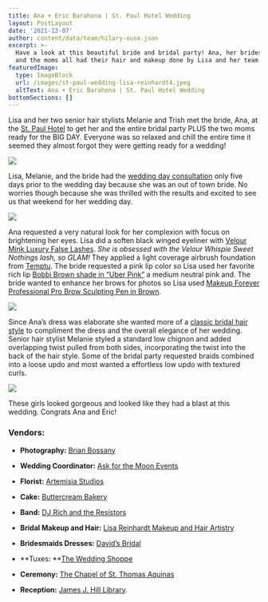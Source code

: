 ```yaml
---
title: Ana + Eric Barahona | St. Paul Hotel Wedding
layout: PostLayout
date: '2021-12-07'
author: content/data/team/hilary-ouse.json
excerpt: >-
  Have a look at this beautiful bride and bridal party! Ana, her bridesmaids,
  and the moms all had their hair and makeup done by Lisa and her team.
featuredImage:
  type: ImageBlock
  url: /images/st-paul-wedding-lisa-reinhardt4.jpeg
  altText: Ana + Eric Barahona | St. Paul Hotel Wedding
bottomSections: []
---
```

Lisa and her two senior hair stylists Melanie and Trish met the bride, Ana, at the [St. Paul Hotel](https://www.saintpaulhotel.com/) to get her and the entire bridal party PLUS the two moms ready for the BIG DAY. Everyone was so relaxed and chill the entire time it seemed they almost forgot they were getting ready for a wedding!

![](/images/st-paul-wedding-lisa-reinhardt6.jpeg)

Lisa, Melanie, and the bride had the [wedding day consultation](/bridal-makeup-and-hair-styling) only five days prior to the wedding day because she was an out of town bride. No worries though because she was thrilled with the results and excited to see us that weekend for her wedding day.

![](/images/st-paul-wedding-lisa-reinhardt1.jpeg)

Ana requested a very natural look for her complexion with focus on brightening her eyes. Lisa did a soften black winged eyeliner with [Velour Mink Luxury False Lashes](https://www.velourlashes.com/). *She is obsessed with the Velour Whispie Sweet Nothings lash, so GLAM!* They applied a light coverage airbrush foundation from [Temptu](https://temptu.com/). The bride requested a pink lip color so Lisa used her favorite rich lip [Bobbi Brown shade in “Uber Pink”](http://www.bobbibrowncosmetics.com/product/14360/22750/makeup/lips/lips-best-sellers/rich-lip-color/fh12) a medium neutral pink and. The bride wanted to enhance her brows for photos so Lisa used [Makeup Forever Professional Pro Brow Sculpting Pen in Brown](http://www.makeupforever.com/us/en-us/make-up/eyes/eyebrows/pro-sculpting-brow?sku=7494).

![](/images/st-paul-wedding-lisa-reinhardt3.jpeg)

Since Ana’s dress was elaborate she wanted more of a [classic bridal hair style](/bridal-makeup-hair-artistry-photos) to compliment the dress and the overall elegance of her wedding. Senior hair stylist Melanie styled a standard low chignon and added overlapping twist pulled from both sides, incorporating the twist into the back of the hair style. Some of the bridal party requested braids combined into a loose updo and most wanted a effortless low updo with textured curls.

![](/images/st-paul-wedding-lisa-reinhardt5.jpeg)

These girls looked gorgeous and looked like they had a blast at this wedding. Congrats Ana and Eric!

### Vendors:

*   **Photography:** [Brian Bossany](http://blog.brianbossany.com/2016/09/13/ana-eric-wedding/)

*   **Wedding Coordinator:** [Ask for the Moon Events](http://www.askmoonevents.com/)

*   **Florist:** [Artemisia Studios](http://www.artemisiastudios.com/)

*   **Cake:** [Buttercream Bakery](http://www.buttercream.info/)

*   **Band:** [DJ Rich and the Resistors](http://www.weddingplanninglink.com/state-24-minnesota/profile-2-reviews/vendor-23428-rich-and-the-resistors.html)

*   **Bridal Makeup and Hair:** [Lisa Reinhardt Makeup and Hair Artistry](/contact)

*   **Bridesmaids Dresses:** [David’s Bridal](http://www.davidsbridal.com/)

*   \*\*Tuxes: \*\*[The Wedding Shoppe](http://www.weddingshoppeinc.com/)

*   **Ceremony:** [The Chapel of St. Thomas Aquinas](https://www.stthomas.edu/campusministry/liturgyworship/chapels/thechapelofstthomasaquinas/)

*   **Reception:** [James J. Hill Library](http://jjhill.org/weddings/).
